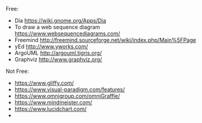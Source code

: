 Free:
* Dia   https://wiki.gnome.org/Apps/Dia
* To draw a web sequence diagram   https://www.websequencediagrams.com/
* Freemind   http://freemind.sourceforge.net/wiki/index.php/Main%5FPage
* yEd   http://www.yworks.com/
* ArgoUML    http://argouml.tigris.org/
* Graphviz   http://www.graphviz.org/

Not Free:
* https://www.gliffy.com/
* https://www.visual-paradigm.com/features/
* https://www.omnigroup.com/omniGraffle/
* https://www.mindmeister.com/
* https://www.lucidchart.com/
* 
